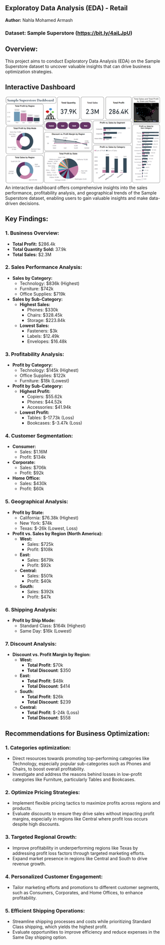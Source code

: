## Exploratoy Data Analysis (EDA) - Retail

 **Author:** Nahla Mohamed Armash
 ### Dataset: Sample Superstore (https://bit.ly/4aiLJpU)
 
## Overview:
This project aims to conduct Exploratory Data Analysis (EDA) on the Sample Superstore dataset to uncover valuable insights that can drive business optimization strategies.

## Interactive Dashboard

<img width="633" alt="image" src="https://github.com/nahlarmash/The-Sparks-Foundation-Intern/blob/main/Task%203-Exploratory%20Data%20Analysis%20(EDA)/Sample%20Superstore%20Dashboard.png">
An interactive dashboard offers comprehensive insights into the sales performance, profitability analysis, and geographical trends of the Sample Superstore dataset, enabling users to gain valuable insights and make data-driven decisions.


## Key Findings:

### 1. Business Overview:
- **Total Profit:** $286.4k
- **Total Quantity Sold:** 37.9k
- **Total Sales:** $2.3M

### 2. Sales Performance Analysis:
- **Sales by Category:**
  - Technology: $836k (Highest)
  - Furniture: $742k
  - Office Supplies: $719k
- **Sales by Sub-Category:**
  - **Highest Sales:**
     - Phones: $330k
     - Chairs: $328.45k
     - Storage: $223.84k
  - **Lowest Sales:**
     - Fasteners: $3k
     - Labels: $12.49k
     - Envelopes: $16.48k

### 3. Profitability Analysis:
- **Profit by Category:**
  - Technology: $145k (Highest)
  - Office Supplies: $122k
  - Furniture: $18k (Lowest)
- **Profit by Sub-Category:**
  - **Highest Profit:**
     - Copiers: $55.62k
     - Phones: $44.52k
     - Accessories: $41.94k
  - **Lowest Profit:**
     - Tables: $-17.73k (Loss)
     - Bookcases: $-3.47k (Loss)
   
### 4. Customer Segmentation:
- **Consumer:**
  - Sales: $1.16M
  - Profit: $134k
- **Corporate:**
  - Sales: $706k
  - Profit: $92k
- **Home Office:**
  - Sales: $430k
  - Profit: $60k
 
### 5. Geographical Analysis:
- **Profit by State:**
  - California: $76.38k (Highest)
  - New York: $74k
  - Texas: $-26k (Lowest, Loss)
- **Profit vs. Sales by Region (North America):**
  - **West:**
    - Sales: $725k
    - Profit: $108k
  - **East:**
    - Sales: $679k                
    - Profit: $92k
  - **Central:**
    - Sales: $501k
    - Profit: $40k
  - **South:**
    - Sales: $392k
    - Profit: $47k

### 6. Shipping Analysis:
- **Profit by Ship Mode:**
  - Standard Class: $164k (Highest)
  - Same Day: $16k (Lowest)

### 7. Discount Analysis:
- **Discount vs. Profit Margin by Region:**
  - **West:**
    - **Total Profit**: $70k
    - **Total Discount**: $350
  - **East:**
    - **Total Profit**: $48k
    - **Total Discount**: $414
  - **South:**
    - **Total Profit**: $26k
    - **Total Discount**: $239
  - **Central:**
    - **Total Profit**: $-24k (Loss)
    - **Total Discount**: $558
      

## Recommendations for Business Optimization:
### 1. Categories optimization:
   - Direct resources towards promoting top-performing categories like Technology, especially popular sub-categories such as Phones and Chairs, to boost overall profitability.
   - Investigate and address the reasons behind losses in low-profit categories like Furniture, particularly Tables and Bookcases.
### 2. Optimize Pricing Strategies:
   - Implement flexible pricing tactics to maximize profits across regions and products.
   - Evaluate discounts to ensure they drive sales without impacting profit margins, especially in regions like Central where profit loss occurs despite high discounts.
### 3. Targeted Regional Growth:
   - Improve profitability in underperforming regions like Texas by addressing profit loss factors through targeted marketing efforts.
   - Expand market presence in regions like Central and South to drive revenue growth.
### 4. Personalized Customer Engagement:
   - Tailor marketing efforts and promotions to different customer segments, such as Consumers, Corporates, and Home Offices, to enhance profitability.
### 5. Efficient Shipping Operations:
   - Streamline shipping processes and costs while prioritizing Standard Class shipping, which yields the highest profit.
   - Evaluate opportunities to improve efficiency and reduce expenses in the Same Day shipping option.


  
   
